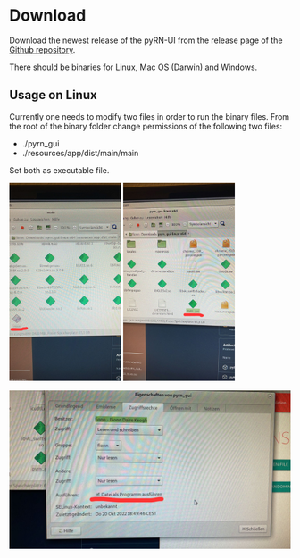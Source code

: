 # Download

Download the newest release of the pyRN-UI from the release page of the [Github repository](https://github.com/pmaldona/pyRN/releases).

There should be binaries for Linux, Mac OS (Darwin) and Windows.

## Usage on Linux
Currently one needs to modify two files in order to run the binary files.
From the root of the binary folder change permissions of the following two files:
- ./pyrn_gui
- ./resources/app/dist/main/main

Set both as executable file.

<img src="./images/main.jpeg" width="200">
<img src="./images/pyrn.jpeg" width="200">

![set executable](./images/change.jpeg "set executable")